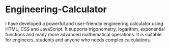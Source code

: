 # Engineering-Calculator
I have developed a powerful and user-friendly engineering calculator using HTML, CSS and JavaScript. It supports trigonometry, logarithm, exponential functions and many more advanced mathematical operations. It is suitable for engineers, students and anyone who needs complex calculations.
